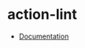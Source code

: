 # action-lint

- [Documentation](https://github.com/bakdata/ci-templates/tree/main/docs/actions/action-lint)
